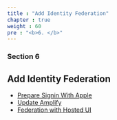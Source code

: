 ```yaml
---
title : "Add Identity Federation"
chapter : true
weight : 60
pre : "<b>6. </b>"
---
```


### Section 6

## Add Identity Federation

* [Prepare Signin With Apple](/60_add_federation/10_signin_with_apple.html)
* [Update Amplify](/60_add_federation/20_amplify.html)
* [Federation with Hosted UI](/60_add_federation/30_hosted_ui.html)